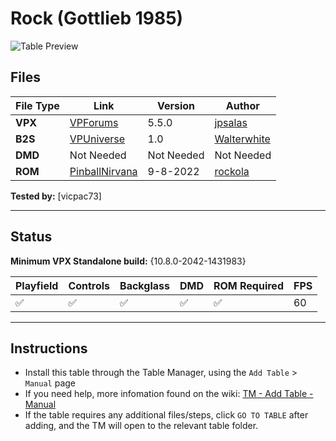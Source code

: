 # Rock (Gottlieb 1985)

![Table Preview](../../images/vpx-rock-preview.jpg)

## Files
| File Type | Link | Version | Author | 
|-----------|--------|----------|--------------|
| **VPX** | [VPForums](https://www.vpforums.org/index.php?app=downloads&showfile=13149) | 5.5.0 | [jpsalas](https://www.vpforums.org/index.php?showuser=277) |
| **B2S** | [VPUniverse](https://vpuniverse.com/files/file/10987-rock-gottlieb-1985-b2s-with-full-dmd/) | 1.0 | [Walterwhite](https://vpuniverse.com/profile/17464-walterwhite/) |
| **DMD** | Not Needed | Not Needed | Not Needed |
| **ROM** | [PinballNirvana](https://pinballnirvana.com/forums/resources/rock.2246/) | 9-8-2022 | [rockola](https://pinballnirvana.com/forums/members/rock-ola.1/) |

**Tested by:** [vicpac73]

---

## Status 
**Minimum VPX Standalone build:** {10.8.0-2042-1431983}

| Playfield | Controls | Backglass | DMD | ROM Required | FPS | 
|-----------|----------|-----------|-----|--------------|-----|
| :white_check_mark: | :white_check_mark: | :white_check_mark: |  :white_check_mark: |  :white_check_mark: | 60 |

---

## Instructions

- Install this table through the Table Manager, using the `Add Table` > `Manual` page
- If you need help, more infomation found on the wiki: [TM - Add Table - Manual](https://github.com/LegendsUnchained/vpx-standalone-alp4k/wiki/%5B04%5D-%F0%9F%A7%A1-TM-%E2%80%90-Other-Features#add-table---manual)
- If the table requires any additional files/steps, click `GO TO TABLE` after adding, and the TM will open to the relevant table folder.

